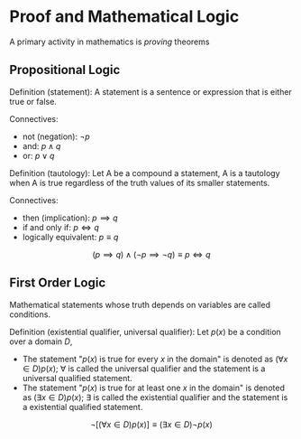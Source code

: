 # Proof and Mathematical Logic

A primary activity in mathematics is _proving_ theorems

## Propositional Logic

Definition (statement): A statement is a sentence or expression that is either true or false.

Connectives:

- not (negation): $\lnot p$
- and: $p \land q$
- or: $p \lor q$

Definition (tautology): Let A be a compound a statement, A is a tautology when A is true regardless of the truth values of its smaller statements.

Connectives:

- then (implication): $p \implies q$
- if and only if: $p \iff q$
- logically equivalent: $p \equiv q$

$$
(p \implies q) \land (\lnot p \implies \lnot q) \equiv p \iff q
$$

## First Order Logic

Mathematical statements whose truth depends on variables are called conditions.

Definition (existential qualifier, universal qualifier): Let $p(x)$ be a condition over a domain $D$,

- The statement "$p(x)$ is true for every $x$ in the domain" is denoted as $(\forall x \in D)p(x)$; $\forall$ is called the universal qualifier and the statement is a universal qualified statement.
- The statement "$p(x)$ is true for at least one $x$ in the domain" is denoted as $(\exists x \in D)p(x)$; $\exists$ is called the existential qualifier and the statement is a existential qualified statement.

$$
\lnot[(\forall x \in D) p(x)] \equiv (\exists x \in D) \lnot p(x)
$$
